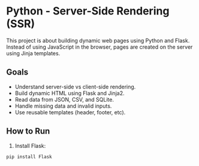 # Python - Server-Side Rendering (SSR)

This project is about building dynamic web pages using Python and Flask. Instead of using JavaScript in the browser, pages are created on the server using Jinja templates.

## Goals

- Understand server-side vs client-side rendering.
- Build dynamic HTML using Flask and Jinja2.
- Read data from JSON, CSV, and SQLite.
- Handle missing data and invalid inputs.
- Use reusable templates (header, footer, etc).


## How to Run

1. Install Flask:

```bash
pip install Flask

